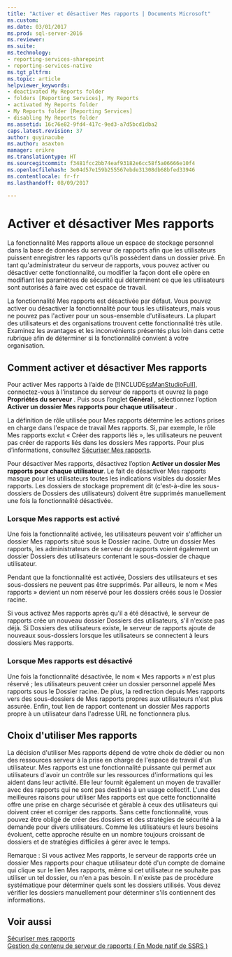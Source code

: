 ```yaml
---
title: "Activer et désactiver Mes rapports | Documents Microsoft"
ms.custom: 
ms.date: 03/01/2017
ms.prod: sql-server-2016
ms.reviewer: 
ms.suite: 
ms.technology:
- reporting-services-sharepoint
- reporting-services-native
ms.tgt_pltfrm: 
ms.topic: article
helpviewer_keywords:
- deactivated My Reports folder
- folders [Reporting Services], My Reports
- activated My Reports folder
- My Reports folder [Reporting Services]
- disabling My Reports folder
ms.assetid: 16c76e82-9fd4-417c-9ed3-a7d5bcd1dba2
caps.latest.revision: 37
author: guyinacube
ms.author: asaxton
manager: erikre
ms.translationtype: HT
ms.sourcegitcommit: f3481fcc2bb74eaf93182e6cc58f5a06666e10f4
ms.openlocfilehash: 3e04d57e159b255567ebde31308db68bfed33946
ms.contentlocale: fr-fr
ms.lasthandoff: 08/09/2017

---
```

# <a name="enable-and-disable-my-reports"></a>Activer et désactiver Mes rapports
  La fonctionnalité Mes rapports alloue un espace de stockage personnel dans la base de données du serveur de rapports afin que les utilisateurs puissent enregistrer les rapports qu'ils possèdent dans un dossier privé. En tant qu'administrateur du serveur de rapports, vous pouvez activer ou désactiver cette fonctionnalité, ou modifier la façon dont elle opère en modifiant les paramètres de sécurité qui déterminent ce que les utilisateurs sont autorisés à faire avec cet espace de travail.  
  
 La fonctionnalité Mes rapports est désactivée par défaut. Vous pouvez activer ou désactiver la fonctionnalité pour tous les utilisateurs, mais vous ne pouvez pas l'activer pour un sous-ensemble d'utilisateurs. La plupart des utilisateurs et des organisations trouvent cette fonctionnalité très utile. Examinez les avantages et les inconvénients présentés plus loin dans cette rubrique afin de déterminer si la fonctionnalité convient à votre organisation.  
  
## <a name="how-to-enable-and-disable-my-reports"></a>Comment activer et désactiver Mes rapports  
 Pour activer Mes rapports à l’aide de [!INCLUDE[ssManStudioFull](../../includes/ssmanstudiofull-md.md)], connectez-vous à l’instance du serveur de rapports et ouvrez la page **Propriétés du serveur** . Puis sous l’onglet **Général** , sélectionnez l’option **Activer un dossier Mes rapports pour chaque utilisateur** .  
  
 La définition de rôle utilisée pour Mes rapports détermine les actions prises en charge dans l'espace de travail Mes rapports. Si, par exemple, le rôle Mes rapports exclut « Créer des rapports liés », les utilisateurs ne peuvent pas créer de rapports liés dans les dossiers Mes rapports. Pour plus d’informations, consultez [Sécuriser Mes rapports](../../reporting-services/security/secure-my-reports.md).  
  
 Pour désactiver Mes rapports, désactivez l’option **Activer un dossier Mes rapports pour chaque utilisateur**. Le fait de désactiver Mes rapports masque pour les utilisateurs toutes les indications visibles du dossier Mes rapports. Les dossiers de stockage proprement dit (c'est-à-dire les sous-dossiers de Dossiers des utilisateurs) doivent être supprimés manuellement une fois la fonctionnalité désactivée.  
  
### <a name="when-my-reports-is-activated"></a>Lorsque Mes rapports est activé  
 Une fois la fonctionnalité activée, les utilisateurs peuvent voir s'afficher un dossier Mes rapports situé sous le Dossier racine. Outre un dossier Mes rapports, les administrateurs de serveur de rapports voient également un dossier Dossiers des utilisateurs contenant le sous-dossier de chaque utilisateur.  
  
 Pendant que la fonctionnalité est activée, Dossiers des utilisateurs et ses sous-dossiers ne peuvent pas être supprimés. Par ailleurs, le nom « Mes rapports » devient un nom réservé pour les dossiers créés sous le Dossier racine.  
  
 Si vous activez Mes rapports après qu'il a été désactivé, le serveur de rapports crée un nouveau dossier Dossiers des utilisateurs, s'il n'existe pas déjà. Si Dossiers des utilisateurs existe, le serveur de rapports ajoute de nouveaux sous-dossiers lorsque les utilisateurs se connectent à leurs dossiers Mes rapports.  
  
### <a name="when-my-reports-is-deactivated"></a>Lorsque Mes rapports est désactivé  
 Une fois la fonctionnalité désactivée, le nom « Mes rapports » n'est plus réservé ; les utilisateurs peuvent créer un dossier personnel appelé Mes rapports sous le Dossier racine. De plus, la redirection depuis Mes rapports vers des sous-dossiers de Mes rapports propres aux utilisateurs n'est plus assurée. Enfin, tout lien de rapport contenant un dossier Mes rapports propre à un utilisateur dans l'adresse URL ne fonctionnera plus.  
  
## <a name="choosing-to-use-my-reports"></a>Choix d'utiliser Mes rapports  
 La décision d'utiliser Mes rapports dépend de votre choix de dédier ou non des ressources serveur à la prise en charge de l'espace de travail d'un utilisateur. Mes rapports est une fonctionnalité puissante qui permet aux utilisateurs d'avoir un contrôle sur les ressources d'informations qui les aident dans leur activité. Elle leur fournit également un moyen de travailler avec des rapports qui ne sont pas destinés à un usage collectif. L'une des meilleures raisons pour utiliser Mes rapports est que cette fonctionnalité offre une prise en charge sécurisée et gérable à ceux des utilisateurs qui doivent créer et corriger des rapports. Sans cette fonctionnalité, vous pouvez être obligé de créer des dossiers et des stratégies de sécurité à la demande pour divers utilisateurs. Comme les utilisateurs et leurs besoins évoluent, cette approche résulte en un nombre toujours croissant de dossiers et de stratégies difficiles à gérer avec le temps.  
  
 Remarque : Si vous activez Mes rapports, le serveur de rapports crée un dossier Mes rapports pour chaque utilisateur doté d'un compte de domaine qui clique sur le lien Mes rapports, même si cet utilisateur ne souhaite pas utiliser un tel dossier, ou n'en a pas besoin. Il n'existe pas de procédure systématique pour déterminer quels sont les dossiers utilisés. Vous devez vérifier les dossiers manuellement pour déterminer s'ils contiennent des informations.  
  
## <a name="see-also"></a>Voir aussi  
 [Sécuriser mes rapports](../../reporting-services/security/secure-my-reports.md)   
 [Gestion de contenu de serveur de rapports &#40; En Mode natif de SSRS &#41;](../../reporting-services/report-server/report-server-content-management-ssrs-native-mode.md)  
  
  
